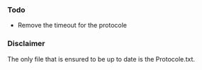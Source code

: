 

### Todo

- Remove the timeout for the protocole









### Disclaimer 
The only file that is ensured to be up to date is the Protocole.txt.



